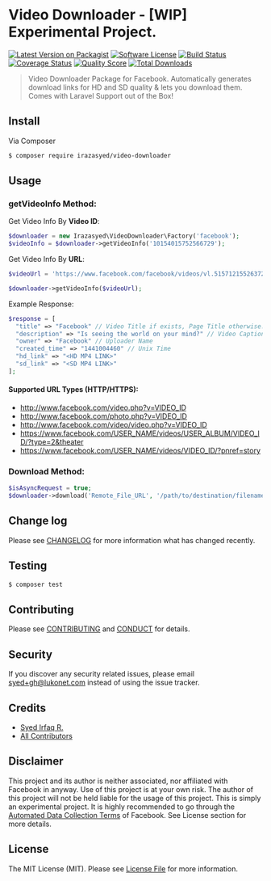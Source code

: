 Video Downloader - [WIP] Experimental Project.
==============================================

[![Latest Version on Packagist][ico-version]][link-packagist]
[![Software License][ico-license]](LICENSE.md)
[![Build Status][ico-travis]][link-travis]
[![Coverage Status][ico-scrutinizer]][link-scrutinizer]
[![Quality Score][ico-code-quality]][link-code-quality]
[![Total Downloads][ico-downloads]][link-downloads]

> Video Downloader Package for Facebook. Automatically generates download links for HD and SD quality & lets you download them.
> Comes with Laravel Support out of the Box!

## Install

Via Composer

``` bash
$ composer require irazasyed/video-downloader
```

## Usage

### getVideoInfo Method:

Get Video Info By **Video ID**:
``` php
$downloader = new Irazasyed\VideoDownloader\Factory('facebook');
$videoInfo = $downloader->getVideoInfo('10154015752566729');
```

Get Video Info By **URL**:
``` php
$videoUrl = 'https://www.facebook.com/facebook/videos/vl.515712155263726/10154015752566729/?type=1&theater';

$downloader->getVideoInfo($videoUrl);
```

Example Response:
```php
$response = [
  "title" => "Facebook" // Video Title if exists, Page Title otherwise.
  "description" => "Is seeing the world on your mind?" // Video Caption
  "owner" => "Facebook" // Uploader Name
  "created_time" => "1441004460" // Unix Time
  "hd_link" => "<HD MP4 LINK>"
  "sd_link" => "<SD MP4 LINK>"
];
```

#### Supported URL Types (HTTP/HTTPS):
- http://www.facebook.com/video.php?v=VIDEO_ID
- http://www.facebook.com/photo.php?v=VIDEO_ID
- http://www.facebook.com/video/video.php?v=VIDEO_ID
- https://www.facebook.com/USER_NAME/videos/USER_ALBUM/VIDEO_ID/?type=2&theater 
- https://www.facebook.com/USER_NAME/videos/VIDEO_ID/?pnref=story

### Download Method:

```php
$isAsyncRequest = true;
$downloader->download('Remote_File_URL', '/path/to/destination/filename.mp4', $isAsyncRequest);
```

## Change log

Please see [CHANGELOG](CHANGELOG.md) for more information what has changed recently.

## Testing

``` bash
$ composer test
```

## Contributing

Please see [CONTRIBUTING](CONTRIBUTING.md) and [CONDUCT](CONDUCT.md) for details.

## Security

If you discover any security related issues, please email syed+gh@lukonet.com instead of using the issue tracker.

## Credits

- [Syed Irfaq R.][link-author]
- [All Contributors][link-contributors]

## Disclaimer

This project and its author is neither associated, nor affiliated with Facebook in anyway. Use of this project is at your own risk. The author of this project will not be held liable for the usage of this project. This is simply an experimental project. It is highly recommended to go through the [Automated Data Collection Terms](https://www.facebook.com/apps/site_scraping_tos_terms.php) of Facebook. See License section for more details.

## License

The MIT License (MIT). Please see [License File](LICENSE.md) for more information.

[ico-version]: https://img.shields.io/packagist/v/irazasyed/video-downloader.svg?style=flat-square
[ico-license]: https://img.shields.io/badge/license-MIT-brightgreen.svg?style=flat-square
[ico-travis]: https://img.shields.io/travis/irazasyed/video-downloader/master.svg?style=flat-square
[ico-scrutinizer]: https://img.shields.io/scrutinizer/coverage/g/irazasyed/video-downloader.svg?style=flat-square
[ico-code-quality]: https://img.shields.io/scrutinizer/g/irazasyed/video-downloader.svg?style=flat-square
[ico-downloads]: https://img.shields.io/packagist/dt/irazasyed/video-downloader.svg?style=flat-square

[link-packagist]: https://packagist.org/packages/irazasyed/video-downloader
[link-travis]: https://travis-ci.org/irazasyed/video-downloader
[link-scrutinizer]: https://scrutinizer-ci.com/g/irazasyed/video-downloader/code-structure
[link-code-quality]: https://scrutinizer-ci.com/g/irazasyed/video-downloader
[link-downloads]: https://packagist.org/packages/irazasyed/video-downloader
[link-author]: https://github.com/irazasyed
[link-contributors]: ../../contributors
